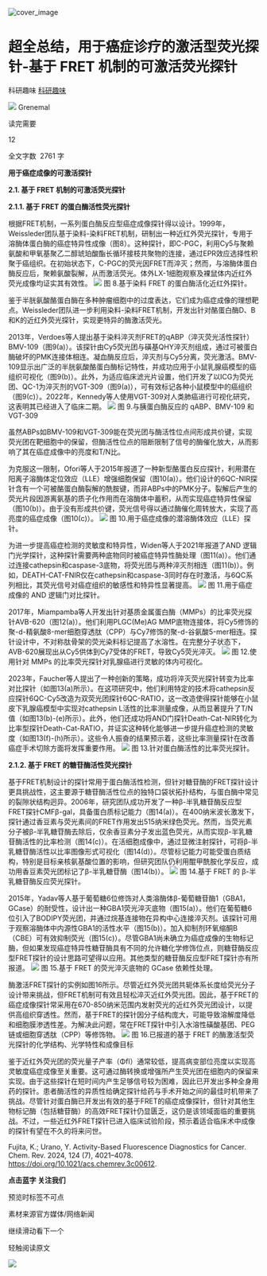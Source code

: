 ﻿![cover_image](https://mmbiz.qpic.cn/mmbiz_jpg/wzBk7nZmzgoAaCkNaeEuTkchaKVFq4esibj3dbuQiaouB594kcPE66CGnQMxGck5bkw4bh08hn3nsn7akH2ecSJA/0?wx_fmt=jpeg) 

#  超全总结，用于癌症诊疗的激活型荧光探针-基于 FRET 机制的可激活荧光探针 
 
  科研趣味   [科研趣味](javascript:void%280%29;) 

![](../asset/2024-04-19_b88405f2bedd989b3ae1e72835747c79_0.png)
Grenemal

读完需要

12

全文字数  2761 字

**用于癌症成像的可激活探针**

**2.1. 基于 FRET 机制的可激活荧光探针**

**2.1.1. 基于 FRET 的蛋白酶活性荧光探针**

根据FRET机制，一系列蛋白酶反应型癌症成像探针得以设计。1999年，Weissleder团队基于染料-染料FRET机制，研制出一种近红外荧光探针，专用于溶酶体蛋白酶的癌症特异性成像（图8）。这种探针，即C-PGC，利用Cy5与聚赖氨酸和甲氧基聚乙二醇琥珀酸酯长循环接枝共聚物的连接，通过EPR效应选择性积聚于癌组织。在初始状态下，C-PGC的荧光因FRET而淬灭；然而，与溶酶体蛋白酶反应后，聚赖氨酸裂解，从而激活荧光。体外LX-1细胞观察及裸鼠体内近红外荧光成像均证实其有效性。
![](../asset/2024-04-19_2293a0e7a2a6c3b16fa0f2300e76061d_1.png)
图 8.基于染料 FRET 的蛋白酶活化近红外探针。

鉴于半胱氨酸酪蛋白酶在多种肿瘤细胞中的过度表达，它们成为癌症成像的理想靶点。Weissleder团队进一步利用染料-染料FRET机制，开发出针对酪蛋白酶D、B和K的近红外荧光探针，实现更特异的酶激活荧光。

2013年，Verdoes等人提出基于染料淬灭剂FRET的qABP（淬灭荧光活性探针）BMV-109（图9(a)）。该探针由Cy5荧光团与磺基QHY淬灭剂组成，通过可被蛋白酶破坏的PMK连接体相连。凝血酶反应后，淬灭剂与Cy5分离，荧光激活。BMV-109显示出广泛的半胱氨酸酪蛋白酶标记特性，并成功应用于小鼠乳腺癌模型的癌组织可视化（图9(b)）。此外，为适应临床滤光片设置，他们开发了以ICG为荧光团、QC-1为淬灭剂的VGT-309（图9(a)），可有效标记各种小鼠模型中的癌组织（图9(c)）。2022年，Kennedy等人使用VGT-309对人类肺癌进行可视化研究，这表明其已经进入了临床二期。
![](../asset/2024-04-19_117731cb53b0f7e5a2064f45f1cb1cdf_2.png)
图 9.与胰蛋白酶反应的 qABP、BMV-109 和 VGT-309

虽然ABPs如BMV-109和VGT-309能在荧光团与酶活性位点间形成共价键，实现荧光团在靶细胞中的保留，但酶活性位点的阻断限制了信号的酶催化放大，从而影响了其在癌症成像中的亮度和T/N比。

为克服这一限制，Ofori等人于2015年报道了一种新型酪蛋白反应探针，利用潜在阳离子溶酶体定位效应（LLE）增强细胞保留（图10(a)）。他们设计的6QC-NIR探针含有一个可被酪蛋白酶裂解的酰胺键，而非ABPs中的PMK分子。裂解后产生的荧光片段因游离氨基的质子化作用而在溶酶体中蓄积，从而实现癌症特异性保留（图10(b)）。由于没有形成共价键，荧光信号得以通过酶催化周转放大，实现了高亮度的癌症成像（图10(c)）。
![](../asset/2024-04-19_40a038025ed8b7c0a85d7b5fc9271b61_3.png)
图 10.用于癌症成像的潜溶酶体效应（LLE）探针。

为进一步提高癌症检测的灵敏度和特异性，Widen等人于2021年报道了AND 逻辑门光学探针，这种探针需要两种底物同时被癌症特异性酶处理（图11(a)）。他们通过连接cathepsin和caspase-3底物，将荧光团与两种淬灭剂相连（图11(b)）。例如，DEATH-CAT-FNIR仅在cathepsin和caspase-3同时存在时激活，与6QC系列相比，其荧光信号对癌症组织的敏感性和特异性显著提高。
![](../asset/2024-04-19_a5f008602215b8032ca4a9eb1bb63d6f_4.png)
图 11.用于癌症成像的 AND 逻辑门对比探针。

2017年，Miampamba等人开发出针对基质金属蛋白酶（MMPs）的比率荧光探针AVB-620（图12(a)）。他们利用PLGC(Me)AG MMP底物连接体，将Cy5修饰的聚-d-精氨酸8-mer细胞穿透肽（CPP）与Cy7修饰的聚-d-谷氨酸5-mer相连。探针设计中，不对称肽骨架的荧光染料标记提高了水溶性。在完整分子状态下，AVB-620展现出从Cy5供体到Cy7受体的FRET，导致Cy5荧光淬灭。
![](../asset/2024-04-19_67acc427917aa482530dc41dfc45ef1f_5.png)
图 12.使用针对 MMPs 的比率荧光探针对乳腺癌进行灵敏的体内可视化。

2023年，Faucher等人提出了一种创新的策略，成功将淬灭荧光探针转变为比率对比探针（如图13(a)所示）。在这项研究中，他们利用特定的技术将cathepsin反应探针6QC-Cy5改造为双荧光团探针6QC-RATIO，这一改造使得探针能够在小鼠皮下乳腺癌模型中实现对cathepsin L活性的比率测量成像，从而显著提升了T/N值（如图13(b)-(e)所示）。此外，他们还成功将AND门探针Death-Cat-NIR转化为比率型探针Death-Cat-RATIO，并证实这种转化能够进一步提升癌症检测的灵敏度（如图13(f)-(h)所示）。这些令人振奋的结果预示着，这些比率测量探针在改善癌症手术切除方面将发挥重要作用。
![](../asset/2024-04-19_b1674055e584a1d9d385c7eb57880d9e_6.png)
图 13.针对蛋白酶活性的比率荧光探针。

**2.1.2. 基于 FRET 的糖苷酶活性荧光探针**

基于FRET机制设计的探针常用于蛋白酶活性检测，但针对糖苷酶的FRET探针设计更具挑战性，这主要源于糖苷酶活性位点的独特口袋状拓扑结构，与蛋白酶中常见的裂隙状结构迥异。2006年，研究团队成功开发了一种β-半乳糖苷酶反应型FRET探针CMFβ-gal，具备蛋白质标记能力（图14(a)）。在400纳米波长激发下，探针通过香豆素与荧光素间的FRET作用发出515纳米绿色荧光。然而，当荧光素分子被β-半乳糖苷酶去除后，仅余香豆素分子发出蓝色荧光，从而实现β-半乳糖苷酶活性的比率检测（图14(c)）。在活细胞成像中，通过显微注射探针，可将β-半乳糖苷酶活性以比率图像形式可视化（图14(d)）。尽管标记能力可能受蛋白质结构，特别是目标亲核氨基酸位置的影响，但研究团队仍利用醌甲酰胺化学反应，成功用香豆素荧光团标记了β-半乳糖苷酶（图14(b)）。
![](../asset/2024-04-19_14c65f91e075716865869ad4424f7f8c_7.png)
图 14.基于 FRET 的 β-半乳糖苷酶反应荧光探针。

2015年，Yadav等人基于葡萄糖6位修饰对人类溶酶体β-葡萄糖苷酶1（GBA1，GCase）的耐受性，设计出一种GBA1荧光淬灭底物（图15(a)）。他们在葡萄糖6位引入了BODIPY荧光团，并通过烷基连接物在异构中心连接淬灭剂。该探针可用于观察溶酶体中内源性GBA1的活性水平（图15(b)）。加入抑制剂环氧缩酮B（CBE）可有效抑制荧光（图15(c)）。尽管GBA1尚未确立为癌症成像的生物标记酶，但如果发现癌症特异性糖苷酶具有不同的允许糖化学修饰位点，则糖苷酶反应型FRET探针的设计思路可望得以应用。其他类型的糖苷酶反应型FRET探针亦有所报道。
![](../asset/2024-04-19_3a70ef41ffad3711b02c23ac86585404_8.png)
图 15.基于 FRET 的荧光淬灭底物的 GCase 依赖性处理。

酶激活FRET探针的实例如图16所示。尽管近红外荧光团共轭体系长度给荧光分子设计带来挑战，但FRET机制可有效且轻松淬灭近红外荧光团。因此，基于FRET的癌症成像探针常采用在670-850纳米范围内发射荧光的近红外荧光团设计，以提供高组织穿透性。然而，基于FRET的探针因分子结构庞大，可能导致溶解度降低和细胞膜渗透性差。为解决此问题，常在FRET探针中引入水溶性磺酸基团、PEG链或细胞穿透肽（CPP）等修饰物。
![](../asset/2024-04-19_652a554695fea17f6ceea55cc42d885c_9.png)
图 16.已报道的基于 FRET 的酶激活型荧光探针的化学结构、光学特性和成像目标

鉴于近红外荧光团的荧光量子产率（Φfl）通常较低，提高病变部位亮度以实现高灵敏度癌症成像至关重要。这可通过酶转换或增强所产生荧光团在细胞内的保留来实现。由于这些探针在短时间内产生足够信号较为困难，因此已开发出多种全身用药的探针。患者酶活性的异质性给确定探针给药与手术开始之间的最佳时机带来了挑战。尽管针对蛋白酶已开发出有效的基于FRET的癌症成像探针，但针对其他生物标记酶（包括糖苷酶）的高效FRET探针仍显匮乏，这仍是该领域面临的重要挑战。不过，一些近红外FRET探针已进入临床试验阶段，预示着适合临床术中成像的探针有望在不久的将来问世。

Fujita, K.; Urano, Y. Activity-Based Fluorescence Diagnostics for Cancer. Chem. Rev. 2024, 124 (7), 4021–4078. https://doi.org/10.1021/acs.chemrev.3c00612.

**点击蓝字 关注我们**

预览时标签不可点

素材来源官方媒体/网络新闻

  继续滑动看下一个 

 轻触阅读原文 

  ![](http://mmbiz.qpic.cn/mmbiz_png/wzBk7nZmzgq7v9Dg22Sz7VtfIJUOJaRx0AfgRtlrKZzKwOhTlicicAor2tvrgf1LUONnpYH3wKPRRrtL6nCvs0tQ/0?wx_fmt=png)  

